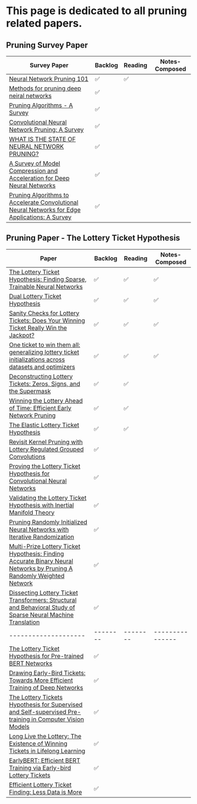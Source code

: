 # This page is dedicated to all pruning related papers. 


## Pruning Survey Paper

| Survey Paper              | Backlog | Reading | Notes-Composed | 
| ------------------------  |---------| --------| ---------------|
|[Neural Network Pruning 101](https://towardsdatascience.com/neural-network-pruning-101-af816aaea61)|:white_check_mark: |:white_check_mark:||
|[Methods for pruning deep neiral networks](http://usir.salford.ac.uk/id/eprint/64107/8/Methods_for_Pruning_Deep_Neural_Networks.pdf)| :white_check_mark: |||
|[Pruning Algorithms - A Survey](https://axon.cs.byu.edu/~martinez/classes/678/Papers/Reed_PruningSurvey.pdf)|:white_check_mark: ||| 
|[Convolutional Neural Network Pruning: A Survey](https://ieeexplore.ieee.org/stamp/stamp.jsp?tp=&arnumber=9189610)|:white_check_mark: |||
|[WHAT IS THE STATE OF NEURAL NETWORK PRUNING?](https://arxiv.org/pdf/2003.03033.pdf)|:white_check_mark: |||
|[A Survey of Model Compression and Acceleration for Deep Neural Networks](https://arxiv.org/abs/1710.09282)| :white_check_mark: |||
|[Pruning Algorithms to Accelerate Convolutional Neural Networks for Edge Applications: A Survey](https://arxiv.org/pdf/2005.04275.pdf)| :white_check_mark: |||


## Pruning Paper - The Lottery Ticket Hypothesis 

| Paper               | Backlog | Reading | Notes-Composed | 
| --------------------|---------| --------| ---------------|
| [The Lottery Ticket Hypothesis: Finding Sparse, Trainable Neural Networks](https://arxiv.org/abs/1803.03635)|:white_check_mark: |:white_check_mark:|:white_check_mark:|
| [Dual Lottery Ticket Hypothesis](https://openreview.net/forum?id=fOsN52jn25l)|:white_check_mark: |:white_check_mark:|:white_check_mark:|
| [Sanity Checks for Lottery Tickets: Does Your Winning Ticket Really Win the Jackpot?](https://papers.nips.cc/paper/2021/hash/6a130f1dc6f0c829f874e92e5458dced-Abstract.html)|:white_check_mark: |:white_check_mark:|:white_check_mark:|
| [One ticket to win them all: generalizing lottery ticket initializations across datasets and optimizers](https://arxiv.org/abs/1906.02773)|:white_check_mark: |:white_check_mark:|:white_check_mark:|
| [Deconstructing Lottery Tickets: Zeros, Signs, and the Supermask](https://arxiv.org/abs/1905.01067)|:white_check_mark: |:white_check_mark:||
| [Winning the Lottery Ahead of Time: Efficient Early Network Pruning](https://proceedings.mlr.press/v162/rachwan22a.html) |:white_check_mark: |:white_check_mark:||
| [The Elastic Lottery Ticket Hypothesis](https://papers.nips.cc/paper/2021/hash/dfccdb8b1cc7e4dab6d33db0fef12b88-Abstract.html)|:white_check_mark: |:white_check_mark:||
| [Revisit Kernel Pruning with Lottery Regulated Grouped Convolutions](https://openreview.net/forum?id=LdEhiMG9WLO)|:white_check_mark: |||
| [Proving the Lottery Ticket Hypothesis for Convolutional Neural Networks](https://openreview.net/forum?id=Vjki79-619-)|:white_check_mark: |||
| [Validating the Lottery Ticket Hypothesis with Inertial Manifold Theory](https://papers.nips.cc/paper/2021/hash/fdc42b6b0ee16a2f866281508ef56730-Abstract.html)|:white_check_mark: |||
| [Pruning Randomly Initialized Neural Networks with Iterative Randomization](https://papers.nips.cc/paper/2021/hash/23e582ad8087f2c03a5a31c125123f9a-Abstract.html)|:white_check_mark: |||
| [Multi-Prize Lottery Ticket Hypothesis: Finding Accurate Binary Neural Networks by Pruning A Randomly Weighted Network](https://openreview.net/forum?id=U_mat0b9iv)|:white_check_mark: |||
| [Dissecting Lottery Ticket Transformers: Structural and Behavioral Study of Sparse Neural Machine Translation](https://aclanthology.org/2020.blackboxnlp-1.19/)|:white_check_mark: |||
| --------------------|--------| --------| ---------------|
| [The Lottery Ticket Hypothesis for Pre-trained BERT Networks](https://proceedings.neurips.cc/paper/2020/file/b6af2c9703f203a2794be03d443af2e3-Paper.pdf)|:white_check_mark: |||
| [Drawing Early-Bird Tickets: Towards More Efficient Training of Deep Networks](https://arxiv.org/abs/1909.11957)|:white_check_mark: |||
| [The Lottery Tickets Hypothesis for Supervised and Self-supervised Pre-training in Computer Vision Models](https://openaccess.thecvf.com/content/CVPR2021/html/Chen_The_Lottery_Tickets_Hypothesis_for_Supervised_and_Self-Supervised_Pre-Training_in_CVPR_2021_paper.html)|:white_check_mark: |||
| [Long Live the Lottery: The Existence of Winning Tickets in Lifelong Learning](https://openreview.net/forum?id=LXMSvPmsm0g)|:white_check_mark: |||
| [EarlyBERT: Efficient BERT Training via Early-bird Lottery Tickets](https://arxiv.org/abs/2101.00063)|:white_check_mark: |||
| [Efficient Lottery Ticket Finding: Less Data is More](https://proceedings.mlr.press/v139/zhang21c.html)|:white_check_mark: |||
